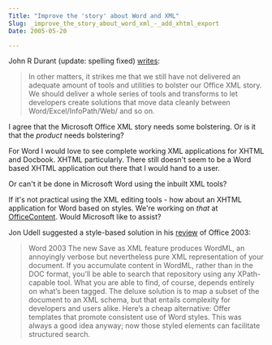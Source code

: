 ```yaml
---
Title: "Improve the 'story' about Word and XML"
Slug: _improve_the_story_about_word_xml_-_add_xhtml_export
Date: 2005-05-20

---
```

John R Durant (update: spelling fixed)
[writes](http://blogs.msdn.com/johnrdurant/archive/2005/05/20/officexmldepot.aspx):

> In other matters, it strikes me that we still have not delivered an
> adequate amount of tools and utilities to bolster our Office XML
> story. We should deliver a whole series of tools and transforms to let
> developers create solutions that move data cleanly between
> Word/Excel/InfoPath/Web/ and so on.

I agree that the Microsoft Office XML story needs some bolstering. Or is
it that the *product* needs bolstering?

For Word I would love to see complete working XML applications for XHTML
and Docbook. XHTML particularly. There still doesn't seem to be a Word
based XHTML application out there that I would hand to a user.

Or can't it be done in Microsoft Word using the inbuilt XML tools?

If it's not practical using the XML editing tools - how about an XHTML
application for Word based on styles. We're working on *that* at
[OfficeContent](http://trac.officecontent.net/wiki/WpInteropStyles).
Would Microsoft like to assist?

Jon Udell suggested a style-based solution in his
[review](http://www.infoworld.com/article/03/10/03/39FEoffice_2.html) of
Office 2003:

> Word 2003 The new Save as XML feature produces WordML, an annoyingly
> verbose but nevertheless pure XML representation of your document. If
> you accumulate content in WordML, rather than in the DOC format,
> you’ll be able to search that repository using any XPath-capable tool.
> What you are able to find, of course, depends entirely on what’s been
> tagged. The deluxe solution is to map a subset of the document to an
> XML schema, but that entails complexity for developers and users
> alike. Here’s a cheap alternative: Offer templates that promote
> consistent use of Word styles. This was always a good idea anyway; now
> those styled elements can facilitate structured search.
